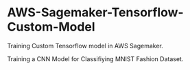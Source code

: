 # AWS-Sagemaker-Tensorflow-Custom-Model
Training Custom Tensorflow model in AWS Sagemaker.

Training a CNN Model for Classifiying MNIST Fashion Dataset.
